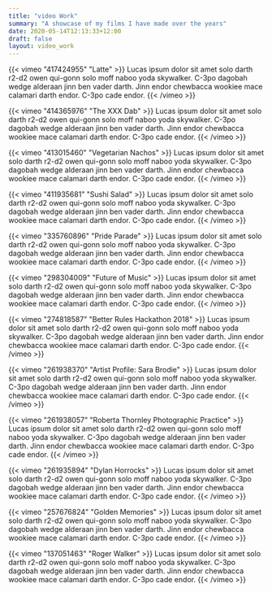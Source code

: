 ```yaml
---
title: "video Work"
summary: "A showcase of my films I have made over the years"
date: 2020-05-14T12:13:33+12:00
draft: false
layout: video_work
---
```


{{< vimeo "417424955" "Latte" >}}
Lucas ipsum dolor sit amet solo darth r2-d2 owen qui-gonn solo moff naboo yoda skywalker. C-3po dagobah wedge alderaan jinn ben vader darth. Jinn endor chewbacca wookiee mace calamari darth endor. C-3po cade endor.
{{< /vimeo >}}

{{< vimeo "414365976" "The XXX Dab" >}}
Lucas ipsum dolor sit amet solo darth r2-d2 owen qui-gonn solo moff naboo yoda skywalker. C-3po dagobah wedge alderaan jinn ben vader darth. Jinn endor chewbacca wookiee mace calamari darth endor. C-3po cade endor.
{{< /vimeo >}}

{{< vimeo "413015460" "Vegetarian Nachos" >}}
Lucas ipsum dolor sit amet solo darth r2-d2 owen qui-gonn solo moff naboo yoda skywalker. C-3po dagobah wedge alderaan jinn ben vader darth. Jinn endor chewbacca wookiee mace calamari darth endor. C-3po cade endor.
{{< /vimeo >}}

{{< vimeo "411935681" "Sushi Salad" >}}
Lucas ipsum dolor sit amet solo darth r2-d2 owen qui-gonn solo moff naboo yoda skywalker. C-3po dagobah wedge alderaan jinn ben vader darth. Jinn endor chewbacca wookiee mace calamari darth endor. C-3po cade endor.
{{< /vimeo >}}

{{< vimeo "335760896" "Pride Parade" >}}
Lucas ipsum dolor sit amet solo darth r2-d2 owen qui-gonn solo moff naboo yoda skywalker. C-3po dagobah wedge alderaan jinn ben vader darth. Jinn endor chewbacca wookiee mace calamari darth endor. C-3po cade endor.
{{< /vimeo >}}

{{< vimeo "298304009" "Future of Music" >}}
Lucas ipsum dolor sit amet solo darth r2-d2 owen qui-gonn solo moff naboo yoda skywalker. C-3po dagobah wedge alderaan jinn ben vader darth. Jinn endor chewbacca wookiee mace calamari darth endor. C-3po cade endor.
{{< /vimeo >}}

{{< vimeo "274818587" "Better Rules Hackathon 2018" >}}
Lucas ipsum dolor sit amet solo darth r2-d2 owen qui-gonn solo moff naboo yoda skywalker. C-3po dagobah wedge alderaan jinn ben vader darth. Jinn endor chewbacca wookiee mace calamari darth endor. C-3po cade endor.
{{< /vimeo >}}

{{< vimeo "261938370" "Artist Profile: Sara Brodie" >}}
Lucas ipsum dolor sit amet solo darth r2-d2 owen qui-gonn solo moff naboo yoda skywalker. C-3po dagobah wedge alderaan jinn ben vader darth. Jinn endor chewbacca wookiee mace calamari darth endor. C-3po cade endor.
{{< /vimeo >}}

{{< vimeo "261938057" "Roberta Thornley Photographic Practice" >}}
Lucas ipsum dolor sit amet solo darth r2-d2 owen qui-gonn solo moff naboo yoda skywalker. C-3po dagobah wedge alderaan jinn ben vader darth. Jinn endor chewbacca wookiee mace calamari darth endor. C-3po cade endor.
{{< /vimeo >}}

{{< vimeo "261935894" "Dylan Horrocks" >}}
Lucas ipsum dolor sit amet solo darth r2-d2 owen qui-gonn solo moff naboo yoda skywalker. C-3po dagobah wedge alderaan jinn ben vader darth. Jinn endor chewbacca wookiee mace calamari darth endor. C-3po cade endor.
{{< /vimeo >}}

{{< vimeo "257676824" "Golden Memories" >}}
Lucas ipsum dolor sit amet solo darth r2-d2 owen qui-gonn solo moff naboo yoda skywalker. C-3po dagobah wedge alderaan jinn ben vader darth. Jinn endor chewbacca wookiee mace calamari darth endor. C-3po cade endor.
{{< /vimeo >}}

{{< vimeo "137051463" "Roger Walker" >}}
Lucas ipsum dolor sit amet solo darth r2-d2 owen qui-gonn solo moff naboo yoda skywalker. C-3po dagobah wedge alderaan jinn ben vader darth. Jinn endor chewbacca wookiee mace calamari darth endor. C-3po cade endor.
{{< /vimeo >}}